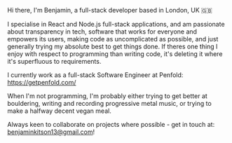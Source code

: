 Hi there, I'm Benjamin, a full-stack developer based in London, UK 🇬🇧

I specialise in React and Node.js full-stack applications, and am passionate about transparency in tech, software that works for everyone and empowers its users, making code as uncomplicated as possible, and just generally trying my absolute best to get things done. If theres one thing I enjoy with respect to programming than writing code, it's deleting it where it's superfluous to requirements.

I currently work as a full-stack Software Engineer at Penfold: https://getpenfold.com/

When I'm not programming, I'm probably either trying to get better at bouldering, writing and recording progressive metal music, or trying to make a halfway decent vegan meal.

Always keen to collaborate on projects where possible - get in touch at: benjaminkitson13@gmail.com!
